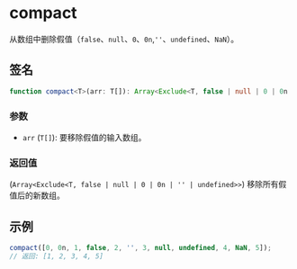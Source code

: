 # compact

从数组中删除假值（`false`、`null`、`0`、`0n`,`''`、`undefined`、`NaN`）。

## 签名

```typescript
function compact<T>(arr: T[]): Array<Exclude<T, false | null | 0 | 0n | '' | undefined>>;
```

### 参数

- `arr` (`T[]`): 要移除假值的输入数组。

### 返回值

(`Array<Exclude<T, false | null | 0 | 0n | '' | undefined>>`) 移除所有假值后的新数组。

## 示例

```typescript
compact([0, 0n, 1, false, 2, '', 3, null, undefined, 4, NaN, 5]);
// 返回: [1, 2, 3, 4, 5]
```
